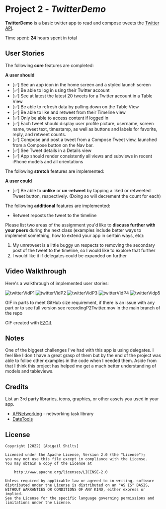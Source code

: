 # Project 2 - *TwitterDemo*

**TwitterDemo** is a basic twitter app to read and compose tweets the [Twitter API](https://apps.twitter.com/).

Time spent: **24** hours spent in total

## User Stories

The following **core** features are completed:

**A user should**

- [✅] See an app icon in the home screen and a styled launch screen
- [✅] Be able to log in using their Twitter account
- [✅] See at latest the latest 20 tweets for a Twitter account in a Table View
- [✅] Be able to refresh data by pulling down on the Table View
- [✅] Be able to like and retweet from their Timeline view
- [✅] Only be able to access content if logged in
- [✅] Each tweet should display user profile picture, username, screen name, tweet text, timestamp, as well as buttons and labels for favorite, reply, and retweet counts.
- [✅] Compose and post a tweet from a Compose Tweet view, launched from a Compose button on the Nav bar.
- [✅] See Tweet details in a Details view
- [✅] App should render consistently all views and subviews in recent iPhone models and all orientations

The following **stretch** features are implemented:

**A user could**

- [✅] Be able to **unlike** or **un-retweet** by tapping a liked or retweeted Tweet button, respectively. (Doing so will decrement the count for each)

The following **additional** features are implemented:

- Retweet reposts the tweet to the timeline

Please list two areas of the assignment you'd like to **discuss further with your peers** during the next class (examples include better ways to implement something, how to extend your app in certain ways, etc):

1. My unretweet is a little buggy un respects to removing the secondary post of the tweet to the timeline, so I would like to explore that further
2. I would like it if delegates could be expanded on further

## Video Walkthrough

Here's a walkthrough of implemented user stories:

![twitterVidP1](https://user-images.githubusercontent.com/58635711/175428767-95016f41-d0b7-4d27-b7ea-84c1758cfd08.gif)
![twitterVidP2](https://user-images.githubusercontent.com/58635711/175429629-b40e48ea-8e27-4ea9-bfc7-f8f2cb093c53.gif)
![twitterVidP3](https://user-images.githubusercontent.com/58635711/175429734-e84a82a1-eae1-417f-b866-360aa8b47605.gif)
![twitterVidP4](https://user-images.githubusercontent.com/58635711/175429924-19ac66e6-087e-4514-9a88-6cdb03433556.gif)
![twitterVidp5](https://user-images.githubusercontent.com/58635711/175429983-629f1751-5bce-4899-8ea5-34e7a3273623.gif)

GIF in parts to meet GitHub size requirement, if there is an issue with any part or to see full version see recordingP2Twitter.mov in the main branch of the repo

GIF created with [EZGif](https://ezgif.com/).

## Notes

One of the biggest challenges I've had with this app is using delegates. I feel like I don't have a great grasp of them but by the end of the project was able to folloe other examples in the code when I needed them. Aside from that I think this project has helped me get a much better understanding of models and tableviews.

## Credits

List an 3rd party libraries, icons, graphics, or other assets you used in your app.

- [AFNetworking](https://github.com/AFNetworking/AFNetworking) - networking task library
- [DateTools](https://github.com/MatthewYork/DateTools)

## License

    Copyright [2022] [Abigail Shilts]

    Licensed under the Apache License, Version 2.0 (the "License");
    you may not use this file except in compliance with the License.
    You may obtain a copy of the License at

        http://www.apache.org/licenses/LICENSE-2.0

    Unless required by applicable law or agreed to in writing, software
    distributed under the License is distributed on an "AS IS" BASIS,
    WITHOUT WARRANTIES OR CONDITIONS OF ANY KIND, either express or implied.
    See the License for the specific language governing permissions and
    limitations under the License.
